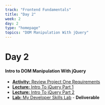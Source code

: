 ```yaml
---
track: "Frontend Fundamentals"
title: "Day 2"
week: 2
day: 2
type: "homepage"
topics: "DOM Manipulation With jQuery"
---
```



# Day 2

#### Intro to DOM Manipulation With jQuery

- [**Activity:** Review Project One Requirements](/unit-projects/unit-one-project-requirements/)
- [**Lecture:** Intro To jQuery Part 1](/frontend-fundamentals/week-2/day-2/lecture-materials/intro-to-jquery-part-1/)
- [**Lecture:** Intro To jQuery Part 2](/frontend-fundamentals/week-2/day-2/lecture-materials/intro-to-jquery-part-2/)
- [**Lab:** My Developer Skills Lab](/frontend-fundamentals/week-2/day-2/labs/my-developer-skills-lab/) - **Deliverable**









